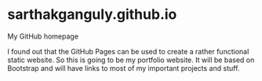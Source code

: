 # sarthakganguly.github.io
My GitHub homepage

I found out that the GitHub Pages can be used to create a rather functional static website. So this is going to be my portfolio website. It will be based on Bootstrap and will have links to most of my important projects and stuff.
